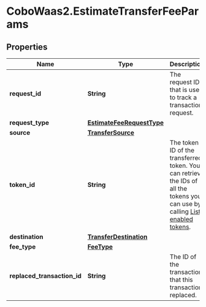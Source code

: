 # CoboWaas2.EstimateTransferFeeParams

## Properties

Name | Type | Description | Notes
------------ | ------------- | ------------- | -------------
**request_id** | **String** | The request ID that is used to track a transaction request. | [optional] 
**request_type** | [**EstimateFeeRequestType**](EstimateFeeRequestType.md) |  | 
**source** | [**TransferSource**](TransferSource.md) |  | 
**token_id** | **String** | The token ID of the transferred token. You can retrieve the IDs of all the tokens you can use by calling [List enabled tokens](https://www.cobo.com/developers/v2/api-references/wallets/list-enabled-tokens). | 
**destination** | [**TransferDestination**](TransferDestination.md) |  | [optional] 
**fee_type** | [**FeeType**](FeeType.md) |  | [optional] 
**replaced_transaction_id** | **String** | The ID of the transaction that this transaction replaced. | [optional] 



